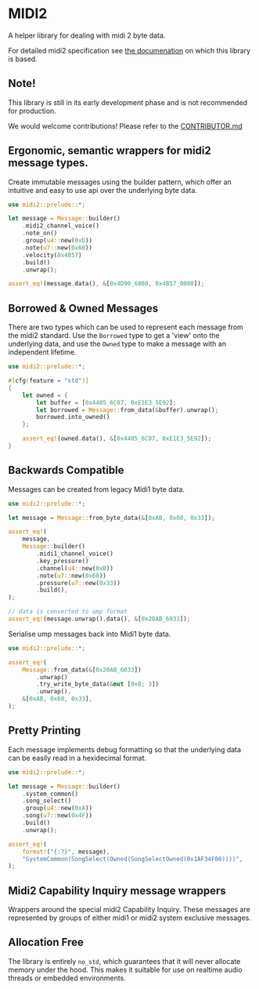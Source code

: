 # MIDI2

A helper library for dealing with midi 2 byte data.

For detailed midi2 specification see [the documenation](https://midi.org/)
on which this library is based.

## **Note!**

This library is still in its early development phase and is not
recommended for production.

We would welcome contributions! 
Please refer to the [CONTRIBUTOR.md](CONTRIBUTOR.md)

## Ergonomic, semantic wrappers for midi2 message types.

Create immutable messages using the builder pattern, 
which offer an intuitive and easy to use api over the
underlying byte data.

```rust
use midi2::prelude::*;

let message = Message::builder()
    .midi2_channel_voice()
    .note_on()
    .group(u4::new(0xD))
    .note(u7::new(0x60))
    .velocity(0x4B57)
    .build()
    .unwrap();

assert_eq!(message.data(), &[0x4D90_6000, 0x4B57_0000]);
```

## Borrowed & Owned Messages

There are two types which can be used to represent each message from the midi2 standard.
Use the `Borrowed` type to get a 'view' onto the underlying data,
and use the `Owned` type to make a message with an independent lifetime.

```rust
use midi2::prelude::*;

#[cfg(feature = "std")]
{
    let owned = {
        let buffer = [0x4405_6C07, 0xE1E3_5E92];
        let borrowed = Message::from_data(&buffer).unwrap();
        borrowed.into_owned()
    };

    assert_eq!(owned.data(), &[0x4405_6C07, 0xE1E3_5E92]);
}
```

## Backwards Compatible

Messages can be created from legacy Midi1 byte data.

```rust
use midi2::prelude::*;

let message = Message::from_byte_data(&[0xAB, 0x60, 0x33]);

assert_eq!(
    message,
    Message::builder()
        .midi1_channel_voice()
        .key_pressure()
        .channel(u4::new(0xB))
        .note(u7::new(0x60))
        .pressure(u7::new(0x33))
        .build(),
);

// data is converted to ump format
assert_eq!(message.unwrap().data(), &[0x20AB_6033]);
```

Serialise ump messages back into Midi1 byte data.

```rust
use midi2::prelude::*;

assert_eq!(
    Message::from_data(&[0x20AB_6033])
        .unwrap()
        .try_write_byte_data(&mut [0x0; 3])
        .unwrap(),
    &[0xAB, 0x60, 0x33],
);
```

## Pretty Printing

Each message implements debug formatting so that the underlying 
data can be easily read in a hexidecimal format.

```rust
use midi2::prelude::*;

let message = Message::builder()
    .system_common()
    .song_select()
    .group(u4::new(0xA))
    .song(u7::new(0x4F))
    .build()
    .unwrap();

assert_eq!(
    format!("{:?}", message),
    "SystemCommon(SongSelect(Owned(SongSelectOwned(0x1AF34F00))))",
);
```

## Midi2 Capability Inquiry message wrappers
Wrappers around the special midi2 Capability Inquiry.
These messages are represented by groups of either midi1 or midi2 
system exclusive messages.

## Allocation Free
The library is entirely `no_std`, which guarantees that 
it will never allocate memory under the hood.
This makes it suitable for use on realtime audio threads
or embedded environments.
